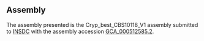 

Assembly
--------

The assembly presented is the Cryp\_best\_CBS10118\_V1 assembly
submitted to [INSDC](http://www.insdc.org) with the assembly accession
[GCA\_000512585.2](http://www.ebi.ac.uk/ena/data/view/GCA_000512585.2).
